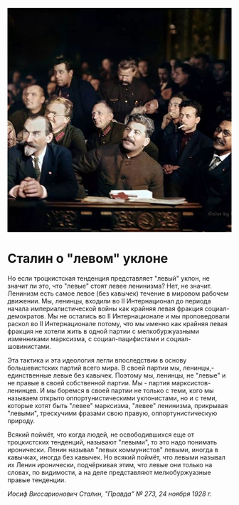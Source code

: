 
![](./img/old/stalin_o_levom_uklone.jpg)


# Сталин о "левом" уклоне


Но если троцкистская тенденция
представляет "левый" уклон, не значит ли это, что "левые" стоят левее
ленинизма? Нет, не значит. Ленинизм есть самое левое (без кавычек)
течение в мировом рабочем движении. Мы, ленинцы, входили во II
Интернационал до периода начала империалистической войны как крайняя
левая фракция социал-демократов. Мы не остались во II Интернационале и
мы проповедовали раскол во II Интернационале потому, что мы именно как
крайняя левая фракция не хотели жить в одной партии с мелкобуржуазными
изменниками марксизма, с социал-пацифистами и социал-шовинистами.



Эта
тактика и эта идеология легли впоследствии в основу большевистских
партий всего мира. В своей партии мы, ленинцы,-единственные левые без
кавычек. Поэтому мы, ленинцы, не "левые" и не правые в своей собственной
партии. Мы - партия марксистов-ленинцев. И мы боремся в своей партии не
только с теми, кого мы называем открыто оппортунистическими
уклонистами, но и с теми, которые хотят быть "левее" марксизма, "левее"
ленинизма, прикрывая "левыми", трескучими фразами свою правую,
оппортунистическую природу.



Всякий поймёт, что когда людей, не
освободившихся еще от троцкистских тенденций, называют "левыми", то это
надо понимать иронически. Ленин называл "левых коммунистов" левыми,
иногда в кавычках, иногда без кавычек. Но всякий поймёт, что левыми
называл их Ленин иронически, подчёркивая этим, что левые они только на
словах, по видимости, а на деле представляют мелкобуржуазные правые
тенденции.





*Иосиф Виссарионович Сталин, "Правда" № 273, 24 ноября 1928 г.*
